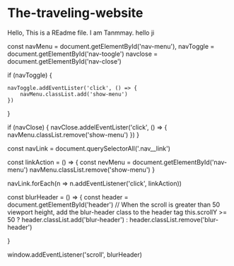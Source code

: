 # The-traveling-website
Hello, This is a REadme file.
I am Tanmmay. hello ji


const navMenu = document.getElementById('nav-menu'),
    navToggle = document.getElementById('nav-toogle')
navclose = document.getElementById('nav-close')

if (navToggle) {

    navToggle.addEventLister('click', () => {
        navMenu.classList.add('show-menu')
    })
}

if (navClose) {
    navClose.addelEventLister('click', () => {
        navMenu.classList.remove('show-menu')
    })
}

const navLink = document.querySelectorAll('.nav__link')

const linkAction = () => {
    const nevMenu = document.getElementById('nav-menu')
    navMenu.classList.remove('show-menu')
}

navLink.forEach(n => n.addEventListener('click', linkAction))


const blurHeader = () => {
    const header = document.getElementById('header')
    // When the scroll is greater than 50 viewport height, add the blur-header class to the header tag
    this.scrollY >= 50 ? header.classList.add('blur-header')
        : header.classList.remove('blur-header')


}

  window.addEventListener('scroll', blurHeader)

